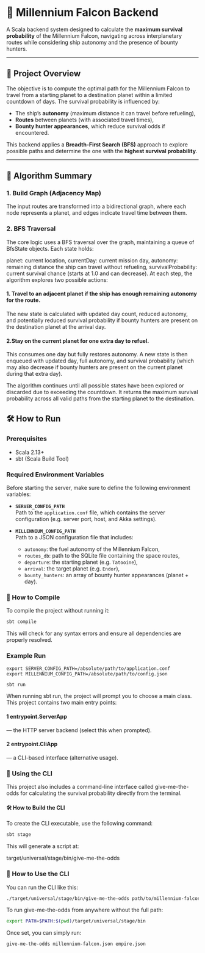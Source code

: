 # 🌌 Millennium Falcon Backend

A Scala backend system designed to calculate the **maximum survival probability** of the Millennium Falcon, navigating across interplanetary routes while considering ship autonomy and the presence of bounty hunters.

---

## 🚀 Project Overview

The objective is to compute the optimal path for the Millennium Falcon to travel from a starting planet to a destination planet within a limited countdown of days. The survival probability is influenced by:
- The ship’s **autonomy** (maximum distance it can travel before refueling),
- **Routes** between planets (with associated travel times),
- **Bounty hunter appearances**, which reduce survival odds if encountered.

This backend applies a **Breadth-First Search (BFS)** approach to explore possible paths and determine the one with the **highest survival probability**.

---

## 🧠 Algorithm Summary

### 1. Build Graph (Adjacency Map)

The input routes are transformed into a bidirectional graph, where each node represents a planet, and edges indicate travel time between them.

### 2. BFS Traversal

The core logic uses a BFS traversal over the graph, maintaining a queue of BfsState objects. Each state holds:

planet: current location,
currentDay: current mission day,
autonomy: remaining distance the ship can travel without refueling,
survivalProbability: current survival chance (starts at 1.0 and can decrease).
At each step, the algorithm explores two possible actions:

#### 1. Travel to an adjacent planet if the ship has enough remaining autonomy for the route. 
The new state is calculated with updated day count, reduced autonomy, and potentially reduced survival probability if bounty hunters are present on the destination planet at the arrival day.
#### 2.Stay on the current planet for one extra day to refuel. 
This consumes one day but fully restores autonomy. A new state is then enqueued with updated day, full autonomy, and survival probability (which may also decrease if bounty hunters are present on the current planet during that extra day).

The algorithm continues until all possible states have been explored or discarded due to exceeding the countdown. It returns the maximum survival probability across all valid paths from the starting planet to the destination.

## 🛠️ How to Run

### Prerequisites
- Scala 2.13+
- sbt (Scala Build Tool)

### Required Environment Variables

Before starting the server, make sure to define the following environment variables:

- **`SERVER_CONFIG_PATH`**  
  Path to the `application.conf` file, which contains the server configuration (e.g. server port, host, and Akka settings).

- **`MILLENNIUM_CONFIG_PATH`**  
  Path to a JSON configuration file that includes:
    - `autonomy`: the fuel autonomy of the Millennium Falcon,
    - `routes_db`: path to the SQLite file containing the space routes,
    - `departure`: the starting planet (e.g. `Tatooine`),
    - `arrival`: the target planet (e.g. `Endor`),
    - `bounty_hunters`: an array of bounty hunter appearances (planet + day).


### 🔨 How to Compile

To compile the project without running it:

```bash
sbt compile
```

This will check for any syntax errors and ensure all dependencies are properly resolved.

### Example Run

```
export SERVER_CONFIG_PATH=/absolute/path/to/application.conf
export MILLENNIUM_CONFIG_PATH=/absolute/path/to/config.json
```

```bash
sbt run
```
When running sbt run, the project will prompt you to choose a main class. This project contains two main entry points:

#### 1 entrypoint.ServerApp 
— the HTTP server backend (select this when prompted).

#### 2 entrypoint.CliApp 
— a CLI-based interface (alternative usage).

### 🚀 Using the CLI

This project also includes a command-line interface called give-me-the-odds for calculating the survival probability directly from the terminal.

#### 🛠️ How to Build the CLI

To create the CLI executable, use the following command:

```bash
sbt stage
```

This will generate a script at:

target/universal/stage/bin/give-me-the-odds

### 🧪 How to Use the CLI

You can run the CLI like this:

```bash
./target/universal/stage/bin/give-me-the-odds path/to/millennium-falcon.json path/to/empire.json
```

To run give-me-the-odds from anywhere without the full path:

```bash
export PATH=$PATH:$(pwd)/target/universal/stage/bin
```

Once set, you can simply run:

```bash
give-me-the-odds millennium-falcon.json empire.json
```
